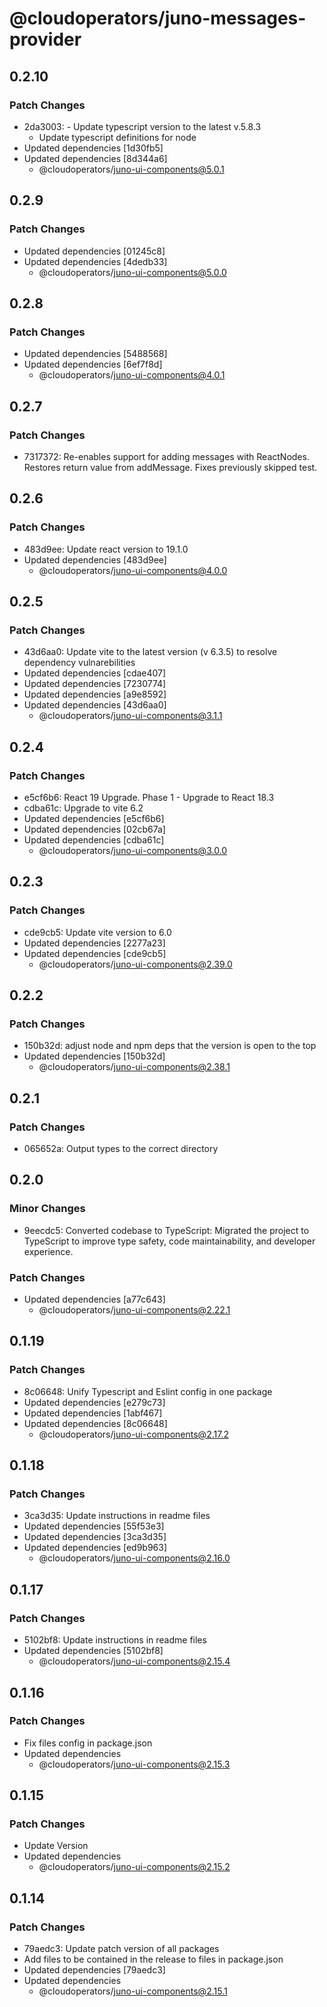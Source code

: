 # @cloudoperators/juno-messages-provider

## 0.2.10

### Patch Changes

- 2da3003: - Update typescript version to the latest v.5.8.3
  - Update typescript definitions for node
- Updated dependencies [1d30fb5]
- Updated dependencies [8d344a6]
  - @cloudoperators/juno-ui-components@5.0.1

## 0.2.9

### Patch Changes

- Updated dependencies [01245c8]
- Updated dependencies [4dedb33]
  - @cloudoperators/juno-ui-components@5.0.0

## 0.2.8

### Patch Changes

- Updated dependencies [5488568]
- Updated dependencies [6ef7f8d]
  - @cloudoperators/juno-ui-components@4.0.1

## 0.2.7

### Patch Changes

- 7317372: Re-enables support for adding messages with ReactNodes. Restores return value from addMessage. Fixes previously skipped test.

## 0.2.6

### Patch Changes

- 483d9ee: Update react version to 19.1.0
- Updated dependencies [483d9ee]
  - @cloudoperators/juno-ui-components@4.0.0

## 0.2.5

### Patch Changes

- 43d6aa0: Update vite to the latest version (v 6.3.5) to resolve dependency vulnarebilities
- Updated dependencies [cdae407]
- Updated dependencies [7230774]
- Updated dependencies [a9e8592]
- Updated dependencies [43d6aa0]
  - @cloudoperators/juno-ui-components@3.1.1

## 0.2.4

### Patch Changes

- e5cf6b6: React 19 Upgrade. Phase 1 - Upgrade to React 18.3
- cdba61c: Upgrade to vite 6.2
- Updated dependencies [e5cf6b6]
- Updated dependencies [02cb67a]
- Updated dependencies [cdba61c]
  - @cloudoperators/juno-ui-components@3.0.0

## 0.2.3

### Patch Changes

- cde9cb5: Update vite version to 6.0
- Updated dependencies [2277a23]
- Updated dependencies [cde9cb5]
  - @cloudoperators/juno-ui-components@2.39.0

## 0.2.2

### Patch Changes

- 150b32d: adjust node and npm deps that the version is open to the top
- Updated dependencies [150b32d]
  - @cloudoperators/juno-ui-components@2.38.1

## 0.2.1

### Patch Changes

- 065652a: Output types to the correct directory

## 0.2.0

### Minor Changes

- 9eecdc5: Converted codebase to TypeScript: Migrated the project to TypeScript to improve type safety, code maintainability, and developer experience.

### Patch Changes

- Updated dependencies [a77c643]
  - @cloudoperators/juno-ui-components@2.22.1

## 0.1.19

### Patch Changes

- 8c06648: Unify Typescript and Eslint config in one package
- Updated dependencies [e279c73]
- Updated dependencies [1abf467]
- Updated dependencies [8c06648]
  - @cloudoperators/juno-ui-components@2.17.2

## 0.1.18

### Patch Changes

- 3ca3d35: Update instructions in readme files
- Updated dependencies [55f53e3]
- Updated dependencies [3ca3d35]
- Updated dependencies [ed9b963]
  - @cloudoperators/juno-ui-components@2.16.0

## 0.1.17

### Patch Changes

- 5102bf8: Update instructions in readme files
- Updated dependencies [5102bf8]
  - @cloudoperators/juno-ui-components@2.15.4

## 0.1.16

### Patch Changes

- Fix files config in package.json
- Updated dependencies
  - @cloudoperators/juno-ui-components@2.15.3

## 0.1.15

### Patch Changes

- Update Version
- Updated dependencies
  - @cloudoperators/juno-ui-components@2.15.2

## 0.1.14

### Patch Changes

- 79aedc3: Update patch version of all packages
- Add files to be contained in the release to files in package.json
- Updated dependencies [79aedc3]
- Updated dependencies
  - @cloudoperators/juno-ui-components@2.15.1

